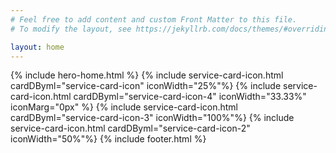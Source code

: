 ```yaml
---
# Feel free to add content and custom Front Matter to this file.
# To modify the layout, see https://jekyllrb.com/docs/themes/#overriding-theme-defaults

layout: home
---
```


{% include hero-home.html %}
{% include service-card-icon.html cardDByml="service-card-icon" iconWidth="25%"%}
{% include service-card-icon.html cardDByml="service-card-icon-4" iconWidth="33.33%" iconMarg="0px" %}
{% include service-card-icon.html cardDByml="service-card-icon-3" iconWidth="100%"%}
{% include service-card-icon.html cardDByml="service-card-icon-2" iconWidth="50%"%}
{% include footer.html %}